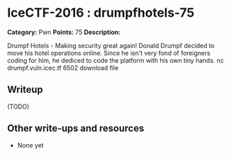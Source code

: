 # IceCTF-2016 : drumpfhotels-75

**Category:** Pwn
**Points:** 75
**Description:**

Drumpf Hotels - Making security great again! Donald Drumpf decided to move his hotel operations online. Since he isn't very fond of foreigners coding for him, he dediced to code the platform with his own tiny hands. nc drumpf.vuln.icec.tf 6502 download file

## Writeup

(TODO)

## Other write-ups and resources

* None yet